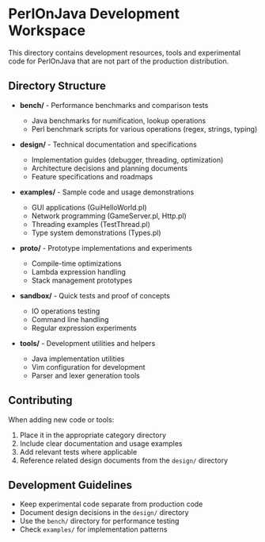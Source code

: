 # PerlOnJava Development Workspace

This directory contains development resources, tools and experimental code for PerlOnJava that are not part of the production distribution.

## Directory Structure

- **bench/** - Performance benchmarks and comparison tests
    - Java benchmarks for numification, lookup operations
    - Perl benchmark scripts for various operations (regex, strings, typing)

- **design/** - Technical documentation and specifications
    - Implementation guides (debugger, threading, optimization)
    - Architecture decisions and planning documents
    - Feature specifications and roadmaps

- **examples/** - Sample code and usage demonstrations
    - GUI applications (GuiHelloWorld.pl)
    - Network programming (GameServer.pl, Http.pl)
    - Threading examples (TestThread.pl)
    - Type system demonstrations (Types.pl)

- **proto/** - Prototype implementations and experiments
    - Compile-time optimizations
    - Lambda expression handling
    - Stack management prototypes

- **sandbox/** - Quick tests and proof of concepts
    - IO operations testing
    - Command line handling
    - Regular expression experiments

- **tools/** - Development utilities and helpers
    - Java implementation utilities
    - Vim configuration for development
    - Parser and lexer generation tools

## Contributing

When adding new code or tools:

1. Place it in the appropriate category directory
2. Include clear documentation and usage examples
3. Add relevant tests where applicable
4. Reference related design documents from the `design/` directory

## Development Guidelines

- Keep experimental code separate from production code
- Document design decisions in the `design/` directory
- Use the `bench/` directory for performance testing
- Check `examples/` for implementation patterns
